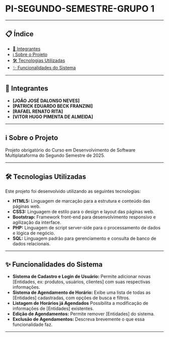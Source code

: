 # PI-SEGUNDO-SEMESTRE-GRUPO 1 

---

## 📋 Índice

* [👥 Integrantes](#-integrantes)
* [ℹ️ Sobre o Projeto](#-sobre-o-projeto)
* [🛠️ Tecnologias Utilizadas](#-tecnologias-utilizadas)
* [✨ Funcionalidades do Sistema](#-funcionalidades-do-sistema)

---

## 👥 Integrantes

* **[JOÃO JOSÉ DALONSO NEVES]** 
* **[PATRICK EDUARDO BECK FRANZINI]** 
* **[RAFAEL RENATO RITA]** 
* **[VITOR HUGO PIMENTA DE ALMEIDA]** 

---

## ℹ️ Sobre o Projeto

Projeto obrigatório do Curso em Desenvolvimento de Software Multiplataforma do Segundo Semestre de 2025.

---

## 🛠️ Tecnologias Utilizadas

Este projeto foi desenvolvido utilizando as seguintes tecnologias:

* **HTML5:** Linguagem de marcação para a estrutura e conteúdo das páginas web.
* **CSS3:** Linguagem de estilo para o design e layout das páginas web.
* **Bootstrap:** Framework front-end para desenvolvimento responsivo e agilização da interface.
* **PHP:** Linguagem de script server-side para o processamento de dados e lógica de negócio.
* **SQL:** Linguagem padrão para gerenciamento e consulta de banco de dados relacionais.

---

## ✨ Funcionalidades do Sistema

* **Sistema de Cadastro e Login de Usuário:** Permite adicionar novas [Entidades, ex: produtos, usuários, clientes] com suas respectivas informações.
* **Sistema de Agendamento de Horário:** Exibe uma lista de todas as [Entidades] cadastradas, com opções de busca e filtros.
* **Listagem de Horários já Agendados** Possibilita a modificação de informações de [Entidades] existentes.
* **Edição de Agendamentos:** Permite remover [Entidades] do sistema.
* **Exclusão de Agendamentos:** Descreva brevemente o que essa funcionalidade faz.

---
